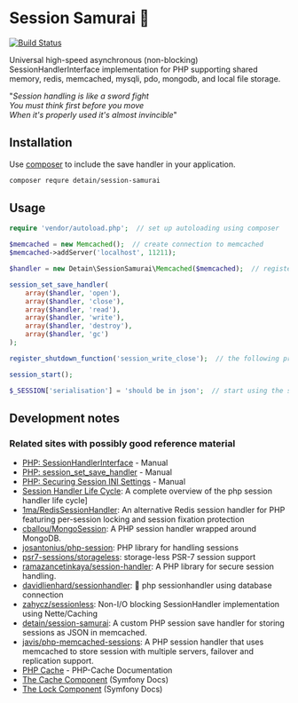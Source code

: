 # Session Samurai 🥷

[![Build Status](https://travis-ci.com/detain/session-samurai.png?branch=master)](https://travis-ci.com/detain/session-samurai)

Universal high-speed asynchronous (non-blocking) SessionHandlerInterface implementation for PHP supporting shared memory, redis, memcached, mysqli, pdo, mongodb, and local file storage.
 
"_Session handling is like a sword fight_<br>
_You must think first before you move_<br>
_When it's properly used it's almost invincible_"


## Installation

Use [composer](http://getcomposer.org/) to include the save handler in your application.
```bash
composer requre detain/session-samurai
```

## Usage

```php
require 'vendor/autoload.php';  // set up autoloading using composer

$memcached = new Memcached();  // create connection to memcached
$memcached->addServer('localhost', 11211);

$handler = new Detain\SessionSamurai\Memcached($memcached);  // register handler (PHP 5.3 compatible)

session_set_save_handler(
    array($handler, 'open'),    
    array($handler, 'close'),
    array($handler, 'read'),
    array($handler, 'write'),
    array($handler, 'destroy'),
    array($handler, 'gc')
);

register_shutdown_function('session_write_close');  // the following prevents unexpected effects when using objects as save handlers

session_start();

$_SESSION['serialisation'] = 'should be in json';  // start using the session
```

## Development notes


### Related sites with possibly good reference material

* [PHP: SessionHandlerInterface](https://www.php.net/manual/en/class.sessionhandlerinterface.php) - Manual
* [PHP: session_set_save_handler](https://www.php.net/manual/en/function.session-set-save-handler.php) - Manual
* [PHP: Securing Session INI Settings](https://www.php.net/manual/en/session.security.ini.php) - Manual
* [Session Handler Life Cycle](https://gist.github.com/franksacco/d6e943c41189f8ee306c182bf8f07654): A complete overview of the php session handler life cycle]
* [1ma/RedisSessionHandler](https://github.com/1ma/RedisSessionHandler): An alternative Redis session handler for PHP featuring per-session locking and session fixation protection
* [cballou/MongoSession](https://github.com/cballou/MongoSession): A PHP session handler wrapped around MongoDB.
* [josantonius/php-session](https://github.com/josantonius/php-session): PHP library for handling sessions
* [psr7-sessions/storageless](https://github.com/psr7-sessions/storageless): storage-less PSR-7 session support
* [ramazancetinkaya/session-handler](https://github.com/ramazancetinkaya/session-handler): A PHP library for secure session handling.
* [davidlienhard/sessionhandler](https://github.com/davidlienhard/sessionhandler): 🐘 php sessionhandler using database connection
* [zahycz/sessionless](https://github.com/zahycz/sessionless): Non-I/O blocking SessionHandler implementation using Nette/Caching
* [detain/session-samurai](https://github.com/detain/session-samurai): A custom PHP session save handler for storing sessions as JSON in memcached.
* [javis/php-memcached-sessions](https://github.com/javis/php-memcached-sessions): A PHP session handler that uses memcached to store session with multiple servers, failover and replication support.
* [PHP Cache](https://www.php-cache.com/en/latest/) - PHP-Cache Documentation
* [The Cache Component](https://symfony.com/doc/current/components/cache.html#available-cache-adapters) (Symfony Docs)
* [The Lock Component](https://symfony.com/doc/current/components/lock.html#available-stores) (Symfony Docs)
